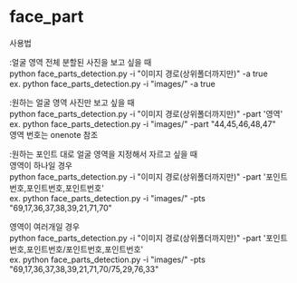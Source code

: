 # face_part

사용법   

:얼굴 영역 전체 분할된 사진을 보고 싶을 때     
  python face_parts_detection.py -i "이미지 경로(상위폴더까지만)" -a true    
   ex. python face_parts_detection.py -i "images/" -a true

 :원하는 얼굴 영역 사진만 보고 싶을 때   
  python face_parts_detection.py -i "이미지 경로(상위폴더까지만)" -part '영역'   
	ex. python face_parts_detection.py -i "images/" -part "44,45,46,48,47"  
	영역 번호는 onenote 참조  

:원하는 포인트 대로 얼굴 영역을 지정해서 자르고 싶을 때   
영역이 하나일 경우  
python face_parts_detection.py -i "이미지 경로(상위폴더까지만)" -part '포인트번호,포인트번호,포인트번호'  
ex. python face_parts_detection.py -i "images/" -pts "69,17,36,37,38,39,21,71,70"  

영역이 여러개일 경우  
python face_parts_detection.py -i "이미지 경로(상위폴더까지만)" -part '포인트번호,포인트번호/포인트번호,포인트번호'  
ex. python face_parts_detection.py -i "images/" -pts "69,17,36,37,38,39,21,71,70/75,29,76,33"  
